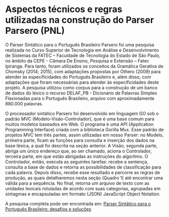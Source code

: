 # Aspectos técnicos e regras utilizadas na construção do Parser Parsero (PNL)

O Parser Sintático para o Português Brasileiro Parsero foi uma pesquisa realizada no Curso Superior de Tecnologia em Análise e Desenvolvimento de Sistemas da FATEC – Faculdade de Tecnologia do Estado de São Paulo, no âmbito da CEPE - Câmara De Ensino, Pesquisa e Extensão – Fatec Ipiranga. Para tanto, foram utilizados os conceitos da Gramática Gerativa de Chomsky (2014; 2015), com adaptações propostas por Othero (2009) para atender às especificidades do Português Brasileiro e, além disso, com adaptações que foram necessárias para atender às especificidades deste projeto. A pesquisa utilizou como corpus para a construção de um banco de dados do léxico o recurso DELAF_PB - Dicionário de Palavras Simples Flexionadas para o Português Brasileiro, arquivo com aproximadamente 880.000 palavras.

O processador sintático Parsero foi desenvolvido em linguagem GO sob o padrão MVC (Modelo-Visão-Controlador), que é uma base comum para muitos modelos baseados em Web. O programa é uma API (Application Programming Interface) criada com a biblioteca Gorilla Mux. Esse padrão de projetos MVC tem três partes, assim utilizadas em nosso Parser: no Modelo, primeira parte, ficam as funções para consulta e inserção dos dados na base léxica, a qual foi descrita na seção anterior. A Visão, segunda parte, abriga um único endereço que, ao ser chamado, aciona o Controlador, terceira parte, em que estão abrigadas as instruções do algoritmo. O Controlador, então, executa as seguintes tarefas: recebe a sentença, consulta a base de dados e retorna as possibilidades de classificação para cada palavra. Depois disso, recebe esse resultado e percorre as regras de produção, as quais detalharemos nesta seção (Quadro 1) até encontrar uma válida para a sequência. No final, retorna um arquivo de texto com as unidades lexicais rotuladas de acordo com suas categorias, agrupadas em sintagmas e encapsuladas em formato (JSON) JavaScript Object Notation.

A pesquisa completa pode ser encontrada em: 
[Parser Sintático para o Português Brasileiro: desafios e soluções](https://github.com/Kiriwill/parser-api/blob/master/TCC_PACHECO_Willian.pdf)